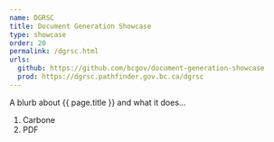 ```yaml
---
name: DGRSC
title: Document Generation Showcase
type: showcase
order: 20
permalink: /dgrsc.html
urls:
  github: https://github.com/bcgov/document-generation-showcase
  prod: https://dgrsc.pathfinder.gov.bc.ca/dgrsc
---
```

<a id="{{ page.name }}"></a>
A blurb about {{ page.title }} and what it does...  
1. Carbone
1. PDF

